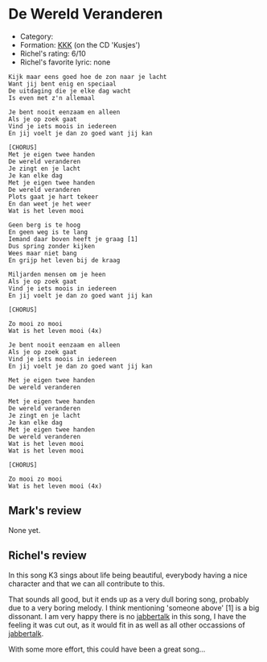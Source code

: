 # De Wereld Veranderen

 * Category: 
 * Formation: [KKK](Kkk.md) (on the CD 'Kusjes')
 * Richel's rating: 6/10
 * Richel's favorite lyric: none

```
Kijk maar eens goed hoe de zon naar je lacht
Want jij bent enig en speciaal
De uitdaging die je elke dag wacht
Is even met z'n allemaal

Je bent nooit eenzaam en alleen
Als je op zoek gaat
Vind je iets moois in iedereen
En jij voelt je dan zo goed want jij kan

[CHORUS]
Met je eigen twee handen
De wereld veranderen
Je zingt en je lacht
Je kan elke dag
Met je eigen twee handen
De wereld veranderen
Plots gaat je hart tekeer
En dan weet je het weer
Wat is het leven mooi

Geen berg is te hoog
En geen weg is te lang
Iemand daar boven heeft je graag [1]
Dus spring zonder kijken
Wees maar niet bang
En grijp het leven bij de kraag

Miljarden mensen om je heen
Als je op zoek gaat
Vind je iets moois in iedereen
En jij voelt je dan zo goed want jij kan

[CHORUS]

Zo mooi zo mooi
Wat is het leven mooi (4x)

Je bent nooit eenzaam en alleen
Als je op zoek gaat
Vind je iets moois in iedereen
En jij voelt je dan zo goed want jij kan

Met je eigen twee handen
De wereld veranderen

Met je eigen twee handen
De wereld veranderen
Je zingt en je lacht
Je kan elke dag
Met je eigen twee handen
De wereld veranderen
Wat is het leven mooi
Wat is het leven mooi

[CHORUS]

Zo mooi zo mooi
Wat is het leven mooi (4x) 
```

## Mark's review

None yet.

## Richel's review

In this song K3 sings about life being beautiful, everybody having a nice character and that we can all contribute to this.

That sounds all good, but it ends up as a very dull boring song, probably due to a very boring melody. 
I think mentioning 'someone above' [1] is a big dissonant.
I am very happy there is no [jabbertalk](Jabbertalk.md) in this song, I have the feeling it was cut out,
as it would fit in as well as all other occassions of [jabbertalk](Jabbertalk.md).

With some more effort, this could have been a great song...

